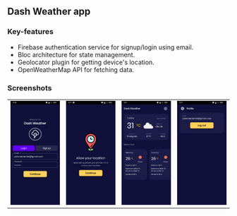 ## Dash Weather app

### Key-features

* Firebase authentication service for signup/login using email.
* Bloc architecture for state management.
* Geolocator plugin for getting device's location.
* OpenWeatherMap API for fetching data.

### Screenshots

<table>
  <tr>
    <td><img src="media/1.jpg" width=140></td>
    <td><img src="media/2.jpg" width=140></td>
    <td><img src="media/3.jpg" width=140></td>
    <td><img src="media/4.jpg" width=140></td>
  </tr>
 </table>

